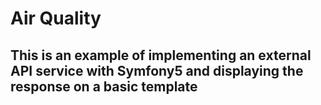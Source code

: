# Air Quality 
## This is an example of implementing an external API service with Symfony5 and displaying the response on a basic template